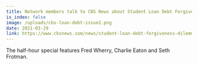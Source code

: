 ```yaml
---
title: Network members talk to CBS News about Student Loan Debt Forgiveness
is_index: false
image: /uploads/cbs-loan-debt-issue2.png
date: 2021-03-29
link: https://www.cbsnews.com/news/student-loan-debt-forgiveness-dilemma/
---
```

The half-hour special features Fred Wherry, Charlie Eaton and Seth Frotman.